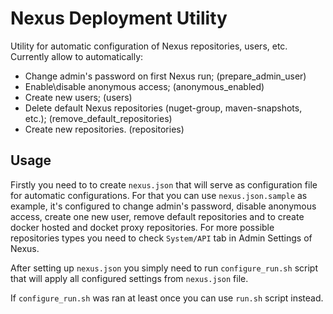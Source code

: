 # Nexus Deployment Utility

Utility for automatic configuration of Nexus repositories, users, etc. </br>
Currently allow to automatically:
- Change admin's password on first Nexus run; (prepare_admin_user)
- Enable\disable anonymous access; (anonymous_enabled)
- Create new users; (users)
- Delete default Nexus repositories (nuget-group, maven-snapshots, etc.); (remove_default_repositories)
- Create new repositories. (repositories)


## Usage
Firstly you need to to create `nexus.json` that will serve as configuration file for automatic configurations. For that you can use `nexus.json.sample` as example, it's configured to change admin's password, disable anonymous access, create one new user, remove default repositories and to create docker hosted and docket proxy repositories. For more possible repositories types you need to check `System/API` tab in Admin Settings of Nexus.

After setting up `nexus.json` you simply need to run `configure_run.sh` script that will apply all configured settings from `nexus.json` file.

If `configure_run.sh` was ran at least once you can use `run.sh` script instead.